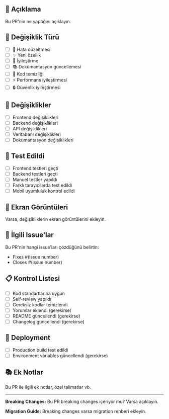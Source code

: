 ## 📝 Açıklama
Bu PR'nin ne yaptığını açıklayın.

## 🎯 Değişiklik Türü
- [ ] 🐛 Hata düzeltmesi
- [ ] ✨ Yeni özellik
- [ ] 🔧 İyileştirme
- [ ] 📚 Dokümantasyon güncellemesi
- [ ] 🧹 Kod temizliği
- [ ] ⚡ Performans iyileştirmesi
- [ ] 🔒 Güvenlik iyileştirmesi

## 🔄 Değişiklikler
- [ ] Frontend değişiklikleri
- [ ] Backend değişiklikleri
- [ ] API değişiklikleri
- [ ] Veritabanı değişiklikleri
- [ ] Dokümantasyon değişiklikleri

## 🧪 Test Edildi
- [ ] Frontend testleri geçti
- [ ] Backend testleri geçti
- [ ] Manuel testler yapıldı
- [ ] Farklı tarayıcılarda test edildi
- [ ] Mobil uyumluluk kontrol edildi

## 📸 Ekran Görüntüleri
Varsa, değişikliklerin ekran görüntülerini ekleyin.

## 🔗 İlgili Issue'lar
Bu PR'nin hangi issue'ları çözdüğünü belirtin:
- Fixes #(issue number)
- Closes #(issue number)

## 📋 Kontrol Listesi
- [ ] Kod standartlarına uygun
- [ ] Self-review yapıldı
- [ ] Gereksiz kodlar temizlendi
- [ ] Yorumlar eklendi (gerekirse)
- [ ] README güncellendi (gerekirse)
- [ ] Changelog güncellendi (gerekirse)

## 🚀 Deployment
- [ ] Production build test edildi
- [ ] Environment variables güncellendi (gerekirse)

## 📚 Ek Notlar
Bu PR ile ilgili ek notlar, özel talimatlar vb.

---

**Breaking Changes:**
Bu PR breaking changes içeriyor mu? Varsa açıklayın.

**Migration Guide:**
Breaking changes varsa migration rehberi ekleyin.
